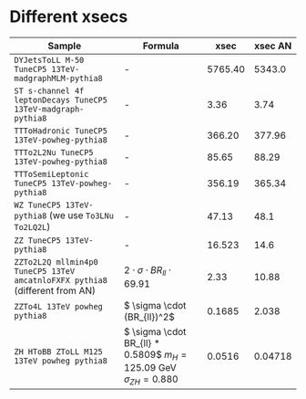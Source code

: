 # Different xsecs

| Sample | Formula | xsec | xsec AN|
|--------|---------|------|--------|
|`DYJetsToLL M-50 TuneCP5 13TeV-madgraphMLM-pythia8`| - | 5765.40 | 5343.0|
|`ST s-channel 4f leptonDecays TuneCP5 13TeV-madgraph-pythia8`| - | 3.36 | 3.74|
|`TTToHadronic TuneCP5 13TeV-powheg-pythia8`| - | 366.20 | 377.96|
|`TTTo2L2Nu TuneCP5 13TeV-powheg-pythia8`| - | 85.65 | 88.29 |
|`TTToSemiLeptonic TuneCP5 13TeV-powheg-pythia8` | - | 356.19 | 365.34 |
|`WZ TuneCP5 13TeV-pythia8` (we use `To3LNu` `To2LQ2L`) | - | 47.13 | 48.1|
|`ZZ TuneCP5 13TeV-pythia8` | - | 16.523 | 14.6 |
|`ZZTo2L2Q mllmin4p0 TuneCP5 13TeV amcatnloFXFX pythia8` (different from AN)|  $2 \cdot \sigma \cdot BR_{ll} \cdot 69.91$ | 2.33 | 10.88 |
|`ZZTo4L 13TeV powheg pythia8` | $ \sigma \cdot (BR_{ll})^2$ | 0.1685 | 2.038|
|`ZH HToBB ZToLL M125 13TeV powheg pythia8` |  $ \sigma \cdot BR_{ll} * 0.5809$  $m_H=125.09$ GeV  $\sigma_{ZH}=0.880$| 0.0516 | 0.04718 |


